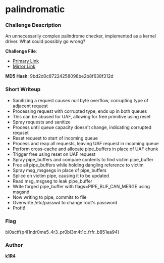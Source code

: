 # palindromatic

### Challenge Description

An unnecessarily complex palindrome checker, implemented as a kernel driver. What could possibly go wrong? 

**Challenge File**:
+ [Primary Link](https://drive.google.com/file/d/1wIMTFjU3_eVyX45kbXp97h6PZOpyPXTg/view?usp=sharing)
+ [Mirror Link](https://1drv.ms/u/s!AuMSH5328nQ7hF0UaF9AIRFj1hy6?e=b6Zgmx)

**MD5 Hash**: 9bd2d0c87224258098be2b8f638f312d

### Short Writeup

+ Sanitizing a request causes null byte overflow, corrupting type of adjacent request
+ Processing request with corrupted type, ends up in both queues
+ This can be abused for UAF, allowing for free primitive using reset
+ Spray requests and sanitize
+ Process until queue capacity doesn't change, indicating corrupted requset
+ Reset request to start of incoming queue
+ Process and reap all requests, leaving UAF request in incoming queue
+ Perform cross-cache and allocate pipe_buffers in place of UAF chunk
+ Trigger free using reset on UAF request
+ Spray pipe_buffers and compare contents to find victim pipe_buffer
+ Free all pipe_buffers while holding dangling reference to victim
+ Spray msg_msgsegs in place of pipe_buffers
+ Splice on victim pipe, causing it to be updated
+ Read msg_msgseg to leak pipe_buffer
+ Write forged pipe_buffer with flags=PIPE_BUF_CAN_MERGE using msgsnd
+ Now writing to pipe, commits to file
+ Overwrite /etc/passwd to change root's password
+ Profit!

### Flag

bi0sctf{p4l1ndr0me5_4r3_pr0bl3m4t1c_frfr_b851ea94}

### Author

**k1R4**  
